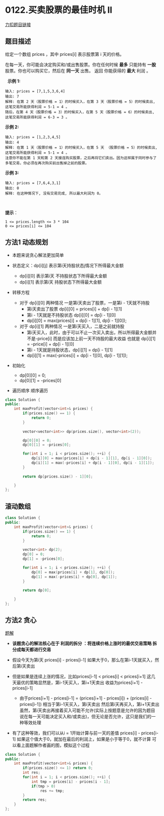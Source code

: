 <p id="买卖股票的最佳时机"></p>

# 0122.买卖股票的最佳时机 II  

[力扣题目链接](https://leetcode-cn.com/problems/best-time-to-buy-and-sell-stock-ii/)  


## 题目描述   

给定一个数组 prices ，其中 prices[i] 表示股票第 i 天的价格。

在每一天，你可能会决定购买和/或出售股票。你在任何时候 **最多** 只能持有 **一股** 股票。你也可以购买它，然后在 **同一天** 出售。
返回 你能获得的 **最大** 利润 。

 
**示例 1:**

    输入: prices = [7,1,5,3,6,4]
    输出: 7
    解释: 在第 2 天（股票价格 = 1）的时候买入，在第 3 天（股票价格 = 5）的时候卖出, 这笔交易所能获得利润 = 5-1 = 4 。
    随后，在第 4 天（股票价格 = 3）的时候买入，在第 5 天（股票价格 = 6）的时候卖出, 这笔交易所能获得利润 = 6-3 = 3 。

**示例 2:**

    输入: prices = [1,2,3,4,5]
    输出: 4
    解释: 在第 1 天（股票价格 = 1）的时候买入，在第 5 天 （股票价格 = 5）的时候卖出, 这笔交易所能获得利润 = 5-1 = 4 。
    注意你不能在第 1 天和第 2 天接连购买股票，之后再将它们卖出。因为这样属于同时参与了多笔交易，你必须在再次购买前出售掉之前的股票。

**示例 3:**

    输入: prices = [7,6,4,3,1]
    输出: 0
    解释: 在这种情况下, 没有交易完成, 所以最大利润为 0。
 

**提示**：

    1 <= prices.length <= 3 * 104
    0 <= prices[i] <= 104








## 方法1 动态规划  

* 本题来说贪心解法更加简单   

* 状态定义：dp[i][j] 表示第i天持股状态j情况下所得最大金额  
    * dp[i][0] 表示第i天 不持股状态下所得最大金额  
    * dp[i][1] 表示第i天 持股状态下所得最大金额  

* 转移方程  
    * 对于 dp[i][0]  两种情况  一是第i天卖出了股票，一是第i - 1天就不持股  
        * 第i天卖出了股票 dp[i][0] = prices[i] + dp[i - 1][1]  
        * 第i - 1天就是不持股状态  dp[i][0] = dp[i - 1][0]
        * dp[i][0] = max(prices[i] + dp[i - 1][1], dp[i - 1][0]);
    * 对于 dp[i][1] 两种情况 一是第i天买入，二是之前就持股  
        * 第i天买入，此时，由于可以不止一次买入卖出，所以所得最大金额并不是-price[i]  而是应该加上前一天不持股的最大收益 也就是 dp[i][1] = -price[i] + dp[i - 1][0] 
        * 第i - 1天就是持股状态，dp[i][1] = dp[i - 1][1]
        * dp[i][1] = max(-prices[i] + dp[i - 1][0], dp[i - 1][1]);  

* 初始化  
    * dp[0][0] = 0;
    * dp[0][1] = -prices[0]

* 遍历顺序  顺序遍历  



```cpp
class Solution {
public:
    int maxProfit(vector<int>& prices) {
        if(prices.size() == 1) {
            return 0;
        }
        
        vector<vector<int>> dp(prices.size(), vector<int>(2));

        dp[0][0] = 0;
        dp[0][1] = -prices[0];

        for(int i = 1; i < prices.size(); ++i) {
            dp[i][0] = max(prices[i] + dp[i - 1][1], dp[i - 1][0]);
            dp[i][1] = max(-prices[i] + dp[i - 1][0], dp[i - 1][1]);
        }
        
        return dp[prices.size() - 1][0];

    }
};
```


## 滚动数组  


```cpp
class Solution {
public:
    int maxProfit(vector<int>& prices) {
        if(prices.size() == 1) {
            return 0;
        }
        
        vector<int> dp(2);
        dp[0] = 0;
        dp[1] = -prices[0];

        for(int i = 1; i < prices.size(); ++i) {
            dp[0] = max(prices[i] + dp[1], dp[0]);
            dp[1] = max(-prices[i] + dp[0], dp[1]);
        }
        
        return dp[0];

    }
};
```





## 方法2 贪心  

[题解](https://leetcode-cn.com/problems/best-time-to-buy-and-sell-stock-ii/solution/best-time-to-buy-and-sell-stock-ii-zhuan-hua-fa-ji/)  

* **该题贪心的解法核心在于 利润的拆分 ：将连续价格上涨时的最优交易策略 拆分成每天都进行交易** 

* 假设今天为第i天 prices[i] - prices[i-1] 如果大于0，那么在第i-1天就买入，然后第i天卖出  
* 但是如果是连续上涨的情况，比如prices[i-1] < prices[i] < prices[i+1] 这几天最优的策略显然是，第i-1天买入，第i+1天卖出   收益为prices[i+1] - prices[i-1] 
    * 由于prices[i+1] - prices[i-1] = (prices[i+1] - prices[i]) + (prices[i] - prices[i-1]) 相当于第i-1天买入，第i天卖出  然后第i天再买入，第i+1天卖出  虽然，第i天卖出再接着买入可能不允许(实际上按题意是允许的因为题目说在每一天可能决定买入和/或卖出)，但无论是否允许，这只是我们的一种等效处理  

* 有了这种等效，我们可以从i = 1开始计算与前一天的差值 prices[i] - prices[i-1] 如果这个值大于0，就加在最后的利润上，如果是小于等于0，就不计算 可以看上面题解作者画的图，模拟这个过程  



```cpp
class Solution {
public:
    int maxProfit(vector<int>& prices) {
        if(prices.size() <= 1) return 0;
        int res;
        for(int i = 1; i < prices.size(); ++i) {
            int tmp = prices[i] - prices[i - 1];
            if(tmp > 0)
                res += tmp;
        }
        return res;
    }
};
```


